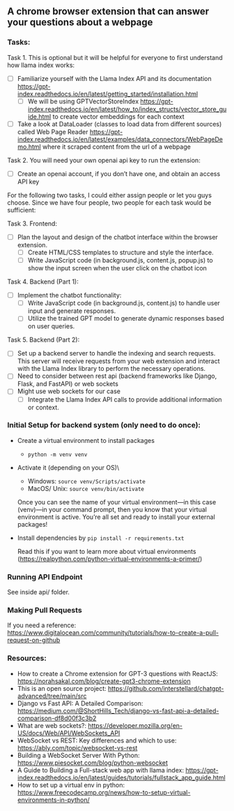 ## A chrome browser extension that can answer your questions about a webpage

### Tasks:

Task 1. This is optional but it will be helpful for everyone to first understand how llama index works:

-   [ ] Familiarize yourself with the Llama Index API and its documentation https://gpt-index.readthedocs.io/en/latest/getting_started/installation.html
    -   [ ] We will be using GPTVectorStoreIndex https://gpt-index.readthedocs.io/en/latest/how_to/index_structs/vector_store_guide.html to create vector embeddings for each context
-   [ ] Take a look at DataLoader (classes to load data from different sources) called Web Page Reader https://gpt-index.readthedocs.io/en/latest/examples/data_connectors/WebPageDemo.html where it scraped content from the url of a webpage

Task 2. You will need your own openai api key to run the extension:

-   [ ] Create an openai account, if you don’t have one, and obtain an access API key

For the following two tasks, I could either assign people or let you guys choose. Since we have four people, two people for each task would be sufficient:

Task 3. Frontend:

-   [ ] Plan the layout and design of the chatbot interface within the browser extension.
    -   [ ] Create HTML/CSS templates to structure and style the interface.
    -   [ ] Write JavaScript code (in background.js, content.js, popup.js) to show the input screen when the user click on the chatbot icon

Task 4. Backend (Part 1):

-   [ ] Implement the chatbot functionality:
    -   [ ] Write JavaScript code (in background.js, content.js) to handle user input and generate responses.
    -   [ ] Utilize the trained GPT model to generate dynamic responses based on user queries.

Task 5. Backend (Part 2):

-   [ ] Set up a backend server to handle the indexing and search requests. This server will receive requests from your web extension and interact with the Llama Index library to perform the necessary operations.
-   [ ] Need to consider between rest api (backend frameworks like Django, Flask, and FastAPI) or web sockets
-   [ ] Might use web sockets for our case
    -   [ ] Integrate the Llama Index API calls to provide additional information or context.

### Initial Setup for backend system (only need to do once):

-   Create a virtual environment to install packages

    -   `python -m venv venv`

-   Activate it (depending on your OS)\

    -   Windows: `source venv/Scripts/activate`
    -   MacOS/ Unix: `source venv/bin/activate`

    Once you can see the name of your virtual environment—in this case (venv)—in your command prompt, then you know that your virtual environment is active. You’re all set and ready to install your external packages!

-   Install dependencies by `pip install -r requirements.txt`

    Read this if you want to learn more about virtual environments (https://realpython.com/python-virtual-environments-a-primer/)

### Running API Endpoint

See inside api/ folder.

### Making Pull Requests

If you need a reference: https://www.digitalocean.com/community/tutorials/how-to-create-a-pull-request-on-github

### Resources:

-   How to create a Chrome extension for GPT-3 questions with ReactJS: https://norahsakal.com/blog/create-gpt3-chrome-extension
-   This is an open source project: https://github.com/interstellard/chatgpt-advanced/tree/main/src
-   Django vs Fast API: A Detailed Comparison: https://medium.com/@ShortHills_Tech/django-vs-fast-api-a-detailed-comparison-df8d00f3c3b2
-   What are web sockets?: https://developer.mozilla.org/en-US/docs/Web/API/WebSockets_API
-   WebSocket vs REST: Key differences and which to use: https://ably.com/topic/websocket-vs-rest
-   Building a WebSocket Server With Python: https://www.piesocket.com/blog/python-websocket
-   A Guide to Building a Full-stack web app with llama index: https://gpt-index.readthedocs.io/en/latest/guides/tutorials/fullstack_app_guide.html
-   How to set up a virtual env in python: https://www.freecodecamp.org/news/how-to-setup-virtual-environments-in-python/
